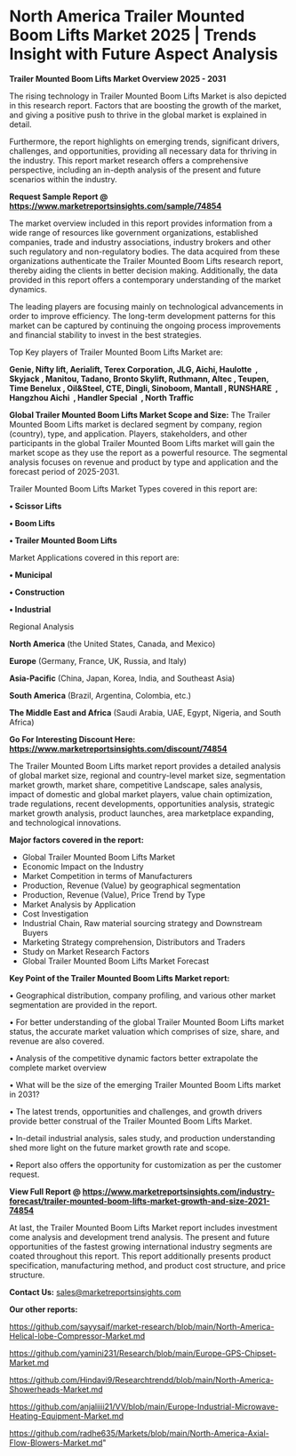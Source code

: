 # North America Trailer Mounted Boom Lifts Market 2025 | Trends Insight with Future Aspect Analysis

<Strong> Trailer Mounted Boom Lifts Market Overview 2025 - 2031</strong>

The rising technology in Trailer Mounted Boom Lifts Market is also depicted in this research report. Factors that are boosting the growth of the market, and giving a positive push to thrive in the global market is explained in detail.

Furthermore, the report highlights on emerging trends, significant drivers, challenges, and opportunities, providing all necessary data for thriving in the industry. This report market research offers a comprehensive perspective, including an in-depth analysis of the present and future scenarios within the industry.

<strong>Request Sample Report @ <a href=https://www.marketreportsinsights.com/sample/74854>https://www.marketreportsinsights.com/sample/74854</a></strong>

The market overview included in this report provides information from a wide range of resources like government organizations, established companies, trade and industry associations, industry brokers and other such regulatory and non-regulatory bodies. The data acquired from these organizations authenticate the Trailer Mounted Boom Lifts research report, thereby aiding the clients in better decision making. Additionally, the data provided in this report offers a contemporary understanding of the market dynamics.

The leading players are focusing mainly on technological advancements in order to improve efficiency. The long-term development patterns for this market can be captured by continuing the ongoing process improvements and financial stability to invest in the best strategies.

Top Key players of Trailer Mounted Boom Lifts Market are:

<strong>Genie, Nifty lift, Aerialift, Terex Corporation, JLG, Aichi, Haulotte  , Skyjack , Manitou, Tadano, Bronto Skylift, Ruthmann, Altec , Teupen, Time Benelux , Oil&Steel, CTE, Dingli, Sinoboom, Mantall , RUNSHARE  , Hangzhou Aichi  , Handler Special  , North Traffic  </strong>

<strong><b>Global Trailer Mounted Boom Lifts Market Scope and Size:</b></strong>
The Trailer Mounted Boom Lifts market is declared segment by company, region (country), type, and application. Players, stakeholders, and other participants in the global Trailer Mounted Boom Lifts market will gain the market scope as they use the report as a powerful resource. The segmental analysis focuses on revenue and product by type and application and the forecast period of 2025-2031.

Trailer Mounted Boom Lifts Market Types covered in this report are:

<strong>• Scissor Lifts

• Boom Lifts

• Trailer Mounted Boom Lifts</strong>

Market Applications covered in this report are:

<strong>• Municipal

• Construction

• Industrial</strong> 

Regional Analysis

<strong>North America</strong> (the United States, Canada, and Mexico)

<strong>Europe</strong> (Germany, France, UK, Russia, and Italy)

<strong>Asia-Pacific</strong> (China, Japan, Korea, India, and Southeast Asia)

<strong>South America</strong> (Brazil, Argentina, Colombia, etc.)

<strong>The Middle East and Africa</strong> (Saudi Arabia, UAE, Egypt, Nigeria, and South Africa)

<strong>Go For Interesting Discount Here: <a href=https://www.marketreportsinsights.com/discount/74854>https://www.marketreportsinsights.com/discount/74854</a></strong>

The Trailer Mounted Boom Lifts market report provides a detailed analysis of global market size, regional and country-level market size, segmentation market growth, market share, competitive Landscape, sales analysis, impact of domestic and global market players, value chain optimization, trade regulations, recent developments, opportunities analysis, strategic market growth analysis, product launches, area marketplace expanding, and technological innovations.

<strong><b>Major factors covered in the report:</b></strong>
<ul>
  <li>Global Trailer Mounted Boom Lifts Market </li>
  <li>Economic Impact on the Industry</li>
  <li>Market Competition in terms of Manufacturers</li>
  <li>Production, Revenue (Value) by geographical segmentation</li>
  <li>Production, Revenue (Value), Price Trend by Type</li>
  <li>Market Analysis by Application</li>
  <li>Cost Investigation</li>
  <li>Industrial Chain, Raw material sourcing strategy and Downstream Buyers</li>
  <li>Marketing Strategy comprehension, Distributors and Traders</li>
  <li>Study on Market Research Factors</li>
  <li>Global Trailer Mounted Boom Lifts Market Forecast</li>
</ul>

<strong><b>Key Point of the Trailer Mounted Boom Lifts Market report:</b></strong>

• Geographical distribution, company profiling, and various other market segmentation are provided in the report.

• For better understanding of the global Trailer Mounted Boom Lifts market status, the accurate market valuation which comprises of size, share, and revenue are also covered.

• Analysis of the competitive dynamic factors better extrapolate the complete market overview

• What will be the size of the emerging Trailer Mounted Boom Lifts market in 2031?

• The latest trends, opportunities and challenges, and growth drivers provide better construal of the Trailer Mounted Boom Lifts Market.

• In-detail industrial analysis, sales study, and production understanding shed more light on the future market growth rate and scope.

• Report also offers the opportunity for customization as per the customer request.

<strong><b>View Full Report @ <a href=https://www.marketreportsinsights.com/industry-forecast/trailer-mounted-boom-lifts-market-growth-and-size-2021-74854>https://www.marketreportsinsights.com/industry-forecast/trailer-mounted-boom-lifts-market-growth-and-size-2021-74854</a></b></strong>


At last, the Trailer Mounted Boom Lifts Market report includes investment come analysis and development trend analysis. The present and future opportunities of the fastest growing international industry segments are coated throughout this report. This report additionally presents product specification, manufacturing method, and product cost structure, and price structure.

<strong>Contact Us:</strong>
sales@marketreportsinsights.com

<strong>Our other reports:</strong>

<a href=https://github.com/sayysaif/market-research/blob/main/North-America-Helical-lobe-Compressor-Market.md>https://github.com/sayysaif/market-research/blob/main/North-America-Helical-lobe-Compressor-Market.md</a>

<a href=https://github.com/yamini231/Research/blob/main/Europe-GPS-Chipset-Market.md>https://github.com/yamini231/Research/blob/main/Europe-GPS-Chipset-Market.md</a>

<a href=https://github.com/Hindavi9/Researchtrendd/blob/main/North-America-Showerheads-Market.md>https://github.com/Hindavi9/Researchtrendd/blob/main/North-America-Showerheads-Market.md</a>

<a href=https://github.com/anjaliiii21/VV/blob/main/Europe-Industrial-Microwave-Heating-Equipment-Market.md>https://github.com/anjaliiii21/VV/blob/main/Europe-Industrial-Microwave-Heating-Equipment-Market.md</a>

<a href=https://github.com/radhe635/Markets/blob/main/North-America-Axial-Flow-Blowers-Market.md>https://github.com/radhe635/Markets/blob/main/North-America-Axial-Flow-Blowers-Market.md</a>"

